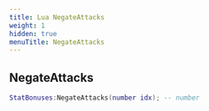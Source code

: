 ```yaml
---
title: Lua NegateAttacks
weight: 1
hidden: true
menuTitle: NegateAttacks
---
```

## NegateAttacks
```lua
StatBonuses:NegateAttacks(number idx); -- number
```